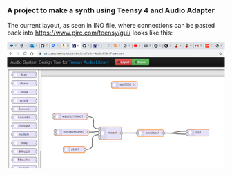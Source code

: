 ### A project to make a synth using Teensy 4 and Audio Adapter

The current layout, as seen in INO file, where connections can be pasted back
into https://www.pjrc.com/teensy/gui/ looks like this:

![synth layout](synth.png)
